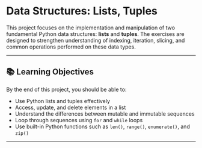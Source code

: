 # Data Structures: Lists, Tuples

This project focuses on the implementation and manipulation of two fundamental Python data structures: **lists** and **tuples**. The exercises are designed to strengthen understanding of indexing, iteration, slicing, and common operations performed on these data types.

---

## 📚 Learning Objectives

By the end of this project, you should be able to:

- Use Python lists and tuples effectively
- Access, update, and delete elements in a list
- Understand the differences between mutable and immutable sequences
- Loop through sequences using `for` and `while` loops
- Use built-in Python functions such as `len()`, `range()`, `enumerate()`, and `zip()`

---